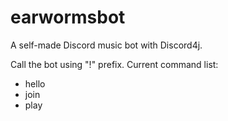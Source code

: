 # earwormsbot
A self-made Discord music bot with Discord4j.

Call the bot using "!" prefix.
Current command list:
  - hello
  - join
  - play
